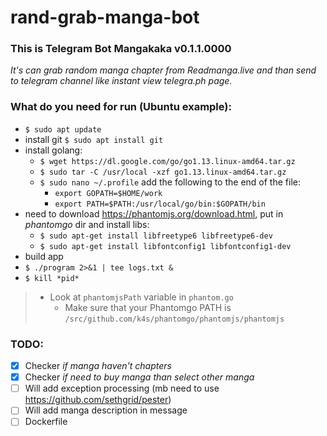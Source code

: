 # rand-grab-manga-bot
### This is Telegram Bot Mangakaka v0.1.1.0000
*It's can grab random manga chapter from Readmanga.live and than send to telegram channel like instant view telegra.ph page.*

### What do you need for run (Ubuntu example):
- ```$ sudo apt update```
- install git ```$ sudo apt install git```
- install golang:
  - ```$ wget https://dl.google.com/go/go1.13.linux-amd64.tar.gz```
  - ```$ sudo tar -C /usr/local -xzf go1.13.linux-amd64.tar.gz```
  - `$ sudo nano ~/.profile` add the following to the end of the file: 
    - ```export GOPATH=$HOME/work```
    - ```export PATH=$PATH:/usr/local/go/bin:$GOPATH/bin```
- need to download <https://phantomjs.org/download.html>, put in *phantomgo* dir and install libs:
  - ```$ sudo apt-get install libfreetype6 libfreetype6-dev```
  - ```$ sudo apt-get install libfontconfig1 libfontconfig1-dev```
- build app
- ```$ ./program 2>&1 | tee logs.txt &```
- ```$ kill *pid*```
> - Look at `phantomjsPath` variable in `phantom.go`
>   - Make sure that your Phantomgo PATH is `/src/github.com/k4s/phantomgo/phantomjs/phantomjs`


### TODO:
- [X] Checker *if manga haven't chapters*
- [X] Checker *if need to buy manga than select other manga*
- [ ] Will add exception processing (mb need to use https://github.com/sethgrid/pester)
- [ ] Will add manga description in message
- [ ] Dockerfile
